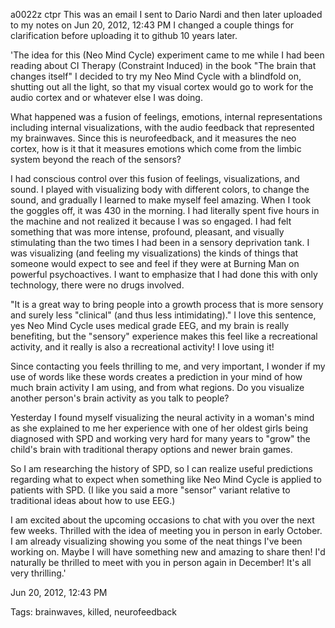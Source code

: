 a0022z ctpr
This was an email I sent to Dario Nardi and then later uploaded to my notes on Jun 20, 2012, 12:43 PM I changed a couple things for clarification before uploading it to github 10 years later.

'The idea for this (Neo Mind Cycle) experiment came to me while I had been reading about CI Therapy (Constraint Induced) in the book "The brain that changes itself" 
I decided to try my Neo Mind Cycle with a blindfold on, shutting out all the light, so that my visual cortex would go to work for the audio cortex and or whatever else I was doing.

What happened was a fusion of feelings, emotions, internal representations including internal visualizations, with the audio feedback that represented my brainwaves.
Since this is neurofeedback, and it measures the neo cortex, how is it that it measures emotions which come from the limbic system beyond the reach of the sensors?

I had conscious control over this fusion of feelings, visualizations, and sound. I played with visualizing body with different colors, to change the sound, and gradually I learned to make myself feel amazing. When I took the goggles off, it was 430 in the morning. I had literally spent five hours in the machine and not realized it because I was so engaged. I had felt something that was more intense, profound, pleasant, and visually stimulating than the two times I had been in a sensory deprivation tank. I was visualizing (and feeling my visualizations) the kinds of things that someone would expect to see and feel if they were at Burning Man on powerful psychoactives. I want to emphasize that I had done this with only technology, there were no drugs involved.

"It is a great way to bring people into a growth process that is more sensory and surely less "clinical" (and thus less intimidating)."
I love this sentence, yes Neo Mind Cycle uses medical grade EEG, and my brain is really benefiting, but the "sensory" experience makes this feel like a recreational activity, and it really is also a recreational activity! I love using it!

Since contacting you feels thrilling to me, and very important, I wonder if my use of words like these words creates a prediction in your mind of how much brain activity I am using, and from what regions. Do you visualize another person's brain activity as you talk to people?

Yesterday I found myself visualizing the neural activity in a woman's mind as she explained to me her experience with one of her oldest girls being diagnosed with SPD and working very hard for many years to "grow" the child's brain with traditional therapy options and newer brain games.

So I am researching the history of SPD, so I can realize useful predictions regarding what to expect when something like Neo Mind Cycle is applied to patients with SPD. (I like you said a more "sensor" variant relative to traditional ideas about how to use EEG.)

I am excited about the upcoming occasions to chat with you over the next few weeks. Thrilled with the idea of meeting you in person in early October. I am already visualizing showing you some of the neat things I've been working on. Maybe I will have something new and amazing to share then! I'd naturally be thrilled to meet with you in person again in December!  It's all very thrilling.'

Jun 20, 2012, 12:43 PM



Tags:
  brainwaves, killed, neurofeedback
